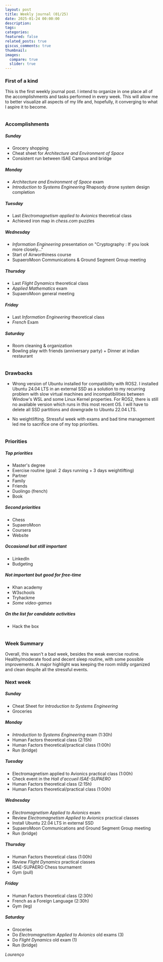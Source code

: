 ```yaml
---
layout: post
title: Weekly journal (01/25)
date: 2025-01-24 00:00:00
description:
tags: 
categories: 
featured: false
related_posts: true
giscus_comments: true
thumbnail:
images:
  compare: true
  slider: true
---
```


<p style="margin-bottom:0.5cm;"></p>

### <b>First of a kind</b>

This is the first weekly journal post. I intend to organize in one place all of the accomplishments and tasks performed in every week. This will allow me to better visualize all aspects of my life and, hopefully, it converging to what I aspire it to become. 

<p style="margin-bottom:1cm;"></p>

### <b>Accomplishments</b>

##### Sunday
- Grocery shopping
- Cheat sheet for *Architecture and Environment of Space*
- Consistent run between ISAE Campus and bridge

##### Monday 
- *Architecture and Environment of Space* exam
- *Introduction to Systems Engineering* Rhapsody drone system design completion 

##### Tuesday
- Last *Electromagnetism applied to Avionics* theoretical class
- Achieved iron map in *chess.com* puzzles

##### Wednesday
- *Information Engineering* presentation on "Cryptography : If you look more closely...​"
- Start of Airworthiness course
- SupaeroMoon Communications & Ground Segment Group meeting

##### Thursday
- Last *Flight Dynamics* theoretical class
- *Applied Mathematics* exam
- SupaeroMoon general meeting

##### Friday
- Last *Information Engineering* theoretical class
- *French* Exam

##### Saturday
- Room cleaning & organization
- Bowling play with friends (anniversary party) + Dinner at indian restaurant

<p style="margin-bottom:1cm;"></p>

### <b>Drawbacks</b>
- Wrong version of Ubuntu installed for compatibility with ROS2. I installed Ubuntu 24.04 LTS in an external SSD as a solution to my recurring problem with slow virtual machines and incompatibilities between Window's WSL and some Linux Kernel properties. For ROS2, there is still no available version which runs in this most recent OS. I will have to delete all SSD partitions and downgrade to Ubuntu 22.04 LTS.

- No weightlifting. Stressful week with exams and bad time management led me to sacrifice one of my top priorities.

<p style="margin-bottom:1cm;"></p>

### <b>Priorities</b>

##### Top priorities
- Master's degree    
- Exercise routine (goal: 2 days running + 3 days weightlifting)   
- Partner            
- Family             
- Friends            
- Duolingo (french)  
- Book               

##### Second priorities
- Chess             
- SupaeroMoon        
- Coursera           
- Website            

##### Occasional but still important
- LinkedIn           
- Budgeting          

##### Not important but good for free-time
- Khan academy       
- W3schools          
- Tryhackme       
- *Some video-games*   

##### On the list for candidate activities
- Hack the box       

<p style="margin-bottom:1cm;"></p>

### <b>Week Summary</b>

Overall, this wasn't a bad week, besides the weak exercise routine. Healthy/moderate food and decent sleep routine, with some possible improvements. A major highlight was keeping the room mildly organized and clean despite all the stressful events.

### <b>Next week</b>

##### Sunday
- Cheat Sheet for *Introduction to Systems Engineering*
- Groceries

##### Monday 
- *Introduction to Systems Engineering* exam (1:30h)
- Human Factors theoretical class (2:15h)
- Human Factors theoretical/practical class (1:00h)
- Run (bridge)

##### Tuesday
- Electromagnetism applied to Avionics practical class (1:00h)
- Check event in the *Hall d'accueil ISAE-SUPAERO*
- Human Factors theoretical class (2:15h)
- Human Factors theoretical/practical class (1:00h)

##### Wednesday
- *Electromagnetism Applied to Avionics* exam
- Review *Electromagnetism Applied to Avionics* practical classes
- Install Ubuntu 22.04 LTS in external SSD
- SupaeroMoon Communications and Ground Segment Group meeting
- Run (bridge)

##### Thursday
- Human Factors theoretical class (1:00h)
- Review *Flight Dynamics* practical classes
- ISAE-SUPAERO Chess tournament
- Gym (pull)

##### Friday
- Human Factors theoretical class (2:30h)
- French as a Foreign Language (2:30h)
- Gym (leg)

##### Saturday
- Groceries
- Do *Electromagnetism Applied to Avionics* old exams (3)
- Do *Flight Dynamics* old exam (1)
- Run (bridge)

_Lourenço_
